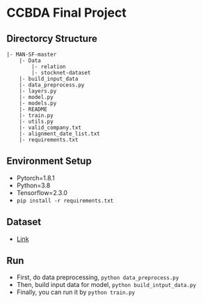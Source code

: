 # CCBDA Final Project
## Directorcy Structure
```
|- MAN-SF-master
	|- Data
		|- relation
		|- stocknet-dataset
	|- build_input_data
	|- data_preprocess.py
	|- layers.py
	|- model.py
	|- models.py
	|- README
	|- train.py
	|- utils.py
	|- valid_company.txt
	|- alignment_date_list.txt
	|- requirements.txt

```

## Environment Setup
- Pytorch=1.8.1
- Python=3.8
- Tensorflow=2.3.0
- `pip install -r requirements.txt`

## Dataset
- [Link](https://drive.google.com/file/d/1l8YTujr-Xgr49XM08iDftXHR--PT6bJI/view?fbclid=IwAR3itGn5dsqBD94kl8EVhwROlfFfv3yygdzbiPc-p9PMDv3w8DtDfBeQfFw)

## Run
- First, do data preprocessing, `python data_preprocess.py`
- Then, build input data for model, `python build_intput_data.py`
- Finally, you can run it by `python train.py`
